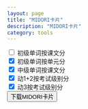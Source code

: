 ```yaml
---
layout: page
title: "MIDORI卡片"
description: "MIDORI卡片"
category: tools
---
```


<div class="list-group">
<div class="list-group-item">
  <input id="l1bylesson" type="checkbox">
  <label for="l1bylesson">初级单词按课文分</label>
</div>
<div class="list-group-item">
  <input id="l1byunit" type="checkbox" checked>
  <label for="l1byunit">初级单词按单元分</label>
</div>
<div class="list-group-item">
  <input id="l2bylesson" type="checkbox" checked>
  <label for="l2bylesson">中级单词按课文分</label>
</div>
<div class="list-group-item">
  <input id="verbbylevel" type="checkbox" checked>
  <label for="verbbylevel">动1+2按考试级别分</label>
</div>
<div class="list-group-item">
  <input id="suruverbbylevel" type="checkbox" checked>
  <label for="suruverbbylevel">动3按考试级别分</label>
</div>

</div>
<button class="downloadMidoriCards btn btn-primary">下载MIDORI卡片</button>

<script>
$(document).ready(function() {
  function download(filename, text) {
    var element = document.createElement('a');
    element.setAttribute('href', 'data:text/plain;charset=utf-8,' + encodeURIComponent(text));
    element.setAttribute('download', filename);

    element.style.display = 'none';
    document.body.appendChild(element);

    element.click();

    document.body.removeChild(element);
  }
  function convertMasuToJisyo(word, pos) {
    let cjisyo = {};
    cjisyo["き"] = "く";
    cjisyo["ぎ"] = "ぐ";
    cjisyo["び"] = "ぶ";
    cjisyo["み"] = "む";
    cjisyo["に"] = "ぬ";
    cjisyo["ち"] = "つ";
    cjisyo["り"] = "る";
    cjisyo["い"] = "う";
    cjisyo["し"] = "す";
    let jisyo  = word.replace(/ます$/g, "");
    if (pos.endsWith('2')) {
      jisyo += "る";
    } else if (pos.endsWith('3')) {
      jisyo = jisyo.slice(0, -1) + "する";
    } else {
      jisyo = jisyo.slice(0, -1) + cjisyo[jisyo.slice(-1)];
    }

    return jisyo;
  }
  function getWords(lesson, data, filterCallback) {
    let d = data;
    if (filterCallback != undefined) {
      d = d.filter(filterCallback);
    }
    d = d
    .filter(_ => _[5].indexOf(lesson) > -1)
    .map(function(p) {
      let word = p[4];
      let pos = p[2];
      let pp = word;
      if (word.endsWith("ます") && pos.startsWith("动")) // only process verb in masu
        pp = convertMasuToJisyo(word, pos);
      let display = pp.replace(/!(.*?)\((.*?)\)/g, '$1') // remove ruby
                      .replace(/～/g, '') // remove ～
                      .replace(/([\u4E00-\u9FAF]{2})する/g, '$1') // remove する
                      .replace(/^[おご]([\u4E00-\u9FAF]+)/g, '$1') // remove おご
                      ;
        //let display = p.replace(/\<rt\>(.*?)\<\/rt\>/g, '')
        //              .replace(/\<ruby\>(.*?)\<\/ruby\>/g, '$1');
        return { t:1, i:display }});
    return d;
  }
  function formatToMidoriOutput(name, arr) {
    // example output: {version:1,data:{n:"漢字2",b:[{t:1,i:"生"},{t:1,i:"下"}]},isroot:0}
    let json = JSON.stringify({version:1,data:{n:name,f:arr},isroot:0});
    return json.replace(/"version":/g, 'version:')
                      .replace(/"data":/g, 'data:')
                      .replace(/"n":/g, 'n:')
                      .replace(/"b":/g, 'b:')
                      .replace(/"t":/g, 't:')
                      .replace(/"f":/g, 'f:')
                      .replace(/"i":/g, 'i:')
                      .replace(/"isroot":/g, 'isroot:');
  }
  $('button.downloadMidoriCards').on('click', function(e) {
    e.preventDefault();
    $.ajax('{{basepath}}/words.json', { dataType: "json" })
      .done(function (res) {
        let arr = [];
        if ($("#l1bylesson").prop('checked')) {
          for(let i = 1; i <= 48; i++) {
            let lid = " " + ("00" + i).slice(-3);
            arr.push({ n:"初级第" + i + "课", b:getWords(lid, res.data) });
          }
        }
        if ($("#l1byunit").prop('checked')) {
          for(let i = 1; i <= 12; i++) {
            let warr = [];
            for(let j = 1; j <= 4; j++) {
              let lesson = (i - 1) * 4 + j;
              let lid = " " + ("00" + lesson).slice(-3);
              warr = warr.concat(getWords(lid, res.data));
            }
            arr.push({ n:"初级第" + i + "单元", b:warr });
          }
        }
        if ($("#l2bylesson").prop('checked')) {
          for(let i = 1; i <= 32; i++) {
            let lesson = "m" + ("0" + i).slice(-2);
            arr.push({ n:"中级第" + i + "课", b:getWords(lesson, res.data) });
          }
        }
        function pushWordsByLevel(arr, data, suffix, filter) {
          for(let i = 1; i <= 2; i++) {
            let warr = [];
            for(let j = 1; j <= 24; j++) {
              let lesson = (i - 1) * 24 + j;
              let lid = " " + ("00" + lesson).slice(-3);
              warr = warr.concat(getWords(lid, data, filter));
            }
            arr.push({ n:"N" + (6 - i) + suffix, b:warr });
          }
          for(let i = 1; i <= 2; i++) {
            let warr = [];
            for(let j = 1; j <= 16; j++) {
              let lesson = (i - 1) * 16 + j;
              let lid = "m" + ("0" + lesson).slice(-2);
              warr = warr.concat(getWords(lid, data, filter));
            }
            arr.push({ n:"N" + (4 - i) + suffix, b:warr });
          }
        }
        if ($("#verbbylevel").prop('checked')) {
          let filterVerb = _ => _[2] == "动1" || _[2] == "动2"
          pushWordsByLevel(arr, res.data, "动1+2", filterVerb);
        }
        if ($("#suruverbbylevel").prop('checked')) {
          let filterVerb = _ => _[2] == "动3"
          pushWordsByLevel(arr, res.data, "する動詞", filterVerb);
        }
        let name = '标日词汇';
        let output = formatToMidoriOutput(name, arr);
        download(name + ".midori", output);
      });
  });
});
</script>
